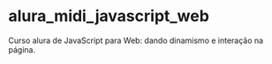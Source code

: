 # alura_midi_javascript_web
Curso alura de JavaScript para Web: dando dinamismo e interação na página. 
